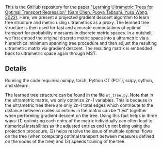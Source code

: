 This is the GitHub repository for the paper ["Learning Ultrametric Trees for Optimal Transport Regression" (Sam Chen, Puoya Tabaghi, Yusu Wang, 2022)](https://arxiv.org/abs/2210.12288). Here, we present a projected gradient descent algorithm to learn tree structure and metric using ultrametrics as a proxy. The learned tree structure is then used for fast and accurate computations of optimal transport for probability measures in discrete metric spaces. In a nutshell, we first embed the original discrete metric space into a ultrametric via a hierarchical minimum spanning tree procedure and then adjust the resulting ultrametric matrix via gradient descent. The resulting matrix is embedded back to ultrametric space again through MST. 

## Details
Running the code requires: numpy, torch, Python OT (POT), scipy, cython, and sklearn.

The learned tree structure can be found in the file `ot_tree.py`. Note that in the ultrametric matrix, we only optimize 2n-1 variables. This is because in the ultrametric tree there are only 2n-1 total edges which contribute to the distance between nodes so entries in the matrix can be "tied" together when performing gradient descent on the tree. Using this fact helps in three ways: (1) optimizing each entry of the matrix individually can often lead to numerical instabilities as the adjusted entries end up not being using the projection procedure, (2) helps resolve the issue of multiple optimal flows on the tree (when computing optimal transport between measures defined on the nodes of the tree) and (3) speeds training of the tree. 